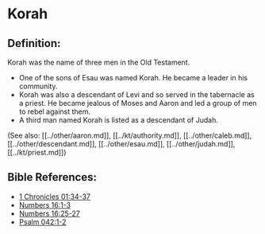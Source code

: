 # Korah #

## Definition: ##

Korah was the name of three men in the Old Testament.

* One of the sons of Esau was named Korah. He became a leader in his community.
* Korah was also a descendant of Levi and so served in the tabernacle as a priest. He became jealous of Moses and Aaron and led a group of men to rebel against them.
* A third man named Korah is listed as a descendant of Judah.

(See also: [[../other/aaron.md]], [[../kt/authority.md]], [[../other/caleb.md]], [[../other/descendant.md]], [[../other/esau.md]], [[../other/judah.md]], [[../kt/priest.md]])

## Bible References: ##

* [1 Chronicles 01:34-37](en/tn/1ch/help/01/34)
* [Numbers 16:1-3](en/tn/num/help/16/01)
* [Numbers 16:25-27](en/tn/num/help/16/25)
* [Psalm 042:1-2](en/tn/psa/help/42/01)